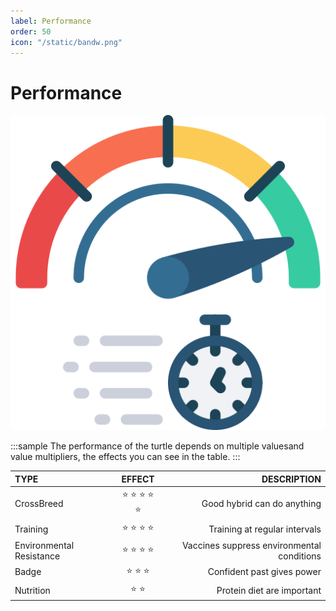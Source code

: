 ```yaml
---
label: Performance
order: 50
icon: "/static/bandw.png"
---
```

<style>
    .sample {
        text-align: center;
        color: #1956AF;
        border-radius: 10px;
        background-color:rgb(251 146 60);
        border: 1px solid #1956AF;
        padding-top: 20px;
        margin-bottom: 20px;
    }
</style>

# Performance

![](/static/bandw.png)

:::sample
The performance of the turtle depends on multiple values ​​and value multipliers, the effects you can see in the table.
:::

TYPE   | EFFECT | DESCRIPTION
:---   | :---: | ---:
CrossBreed| :star: :star: :star: :star: :star:  | Good hybrid can do anything
Training| :star: :star: :star: :star:  | Training at regular intervals
Environmental Resistance| :star: :star: :star: :star:  | Vaccines suppress environmental conditions
Badge| :star: :star: :star:   | Confident past gives power
Nutrition| :star: :star:  | Protein diet are important
